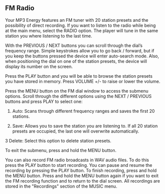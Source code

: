 ## FM Radio

Your MP3 Energy features an FM tuner with 20 station presets and the possibility of direct recording. If you want to listen to the radio while being at the main menu, select the RADIO option. The player will tune in the same station you where listening to the last time.

With the PREVIOUS / NEXT buttons you can scroll through the dial’s frequency range. Simple keystrokes allow you to go back / forward, but if you keep the buttons pressed the device will enter auto-search mode. Also, when positioning the dial on one of the station presets, the device will display its number on the screen.

Press the PLAY button and you will be able to browse the station presets you have stored in memory. Press VOLUME +/- to raise or lower the volume.

Press the MENU button on the FM dial window to access the submenu options. Scroll through the different options using the NEXT / PREVIOUS buttons and press PLAY to select one:

1. Auto: Scans through different frequency ranges and saves the first 20 stations.

2. Save: Allows you to save the station you are listening to. If all 20 station presets are occupied, the last one will overwrite automatically.

3 Delete: Select this option to delete station presets.

To exit the submenu, press and hold the MENU button.

You can also record FM radio broadcasts in WAV audio files. To do this press the PLAY button to start recording. You can pause and resume the recording by pressing the PLAY button. To finish recording, press and hold the MENU button. Press and hold the MENU button again if you want to exit the FM recording function and to return to the dial screen. All recordings are stored in the "Recordings" section of the MUSIC menu.
